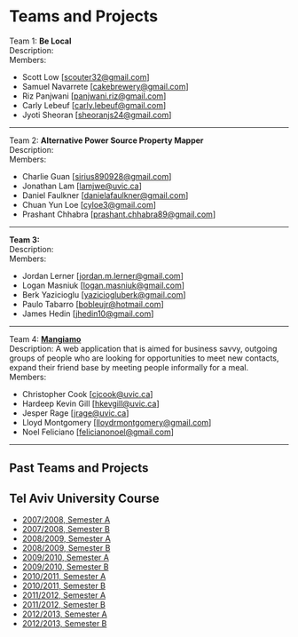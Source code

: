 # Teams and Projects

Team 1: **Be Local**  
Description:  
Members:

- Scott Low [[scouter32@gmail.com](mailto:scouter32@gmail.com)]
- Samuel Navarrete [[cakebrewery@gmail.com](mailto:cakebrewery@gmail.com)]
- Riz Panjwani [[panjwani.riz@gmail.com](mailto:panjwani.riz@gmail.com)]
- Carly Lebeuf [[carly.lebeuf@gmail.com](mailto:carly.lebeuf@gmail.com)]
- Jyoti Sheoran [[sheoranjs24@gmail.com](mailto:sheoranjs24@gmail.com)]

---

Team 2: **Alternative Power Source Property Mapper**  
Description:  
Members:

- Charlie Guan [[sirius890928@gmail.com](mailto:sirius890928@gmail.com)]
- Jonathan Lam [[lamjwe@uvic.ca](mailto:lamjwe@uvic.ca)]
- Daniel Faulkner [[danielafaulkner@gmail.com](mailto:danielafaulkner@gmail.com)]
- Chuan Yun Loe [[cyloe3@gmail.com](mailto:cyloe3@gmail.com)]
- Prashant Chhabra [[prashant.chhabra89@gmail.com](mailto:prashant.chhabra89@gmail.com)]

---

**Team 3:**  
Description:  
Members:

- Jordan Lerner [[jordan.m.lerner@gmail.com](mailto:jordan.m.lerner@gmail.com)]
- Logan Masniuk [[logan.masniuk@gmail.com](mailto:logan.masniuk@gmail.com)]
- Berk Yazicioglu [[yaziciogluberk@gmail.com](mailto:yaziciogluberk@gmail.com)]
- Paulo Tabarro [[bobleujr@hotmail.com](mailto:bobleujr@hotmail.com)]
- James Hedin [[jhedin10@gmail.com](mailto:jhedin10@gmail.com)]

---

Team 4: [**Mangiamo**](https://github.com/nfeliciano/mangiamo)  
Description: A web application that is aimed for business savvy, outgoing groups of people who are looking for opportunities to meet new contacts, expand their friend base by meeting people informally for a meal.  
Members:

- Christopher Cook [[cjcook@uvic.ca](mailto:cjcook@uvic.ca)]
- Hardeep Kevin Gill [[hkevgill@uvic.ca](mailto:hkevgill@uvic.ca)]
- Jesper Rage [[jrage@uvic.ca](mailto:jrage@uvic.ca)]
- Lloyd Montgomery [[lloydrmontgomery@gmail.com](mailto:lloydrmontgomery@gmail.com)]
- Noel Feliciano [[felicianonoel@gmail.com](mailto:felicianonoel@gmail.com)]

---

## Past Teams and Projects

## Tel Aviv University Course

- [2007/2008, Semester A](http://tau-itw.wikidot.com/active-projects-08)
- [2007/2008, Semester B](http://tau-gadgets.wikidot.com/)
- [2008/2009, Semester A](http://sites.google.com/site/taugadgets09a/)
- [2008/2009, Semester B](http://sites.google.com/site/taugadgets09b/)
- [2009/2010, Semester A](http://sites.google.com/site/taugadgets10a)
- [2009/2010, Semester B](http://sites.google.com/site/taugadgets10b)
- [2010/2011, Semester A](https://sites.google.com/site/cloudweb10a/)
- [2010/2011, Semester B](https://sites.google.com/site/cloudweb10b)
- [2011/2012, Semester A](https://sites.google.com/site/cloudweb11a/)
- [2011/2012, Semester B](https://sites.google.com/site/cloudweb11b/)
- [2012/2013, Semester A](https://sites.google.com/site/cloudweb12a/)
- [2012/2013, Semester B](https://sites.google.com/site/cloudweb12b/)
